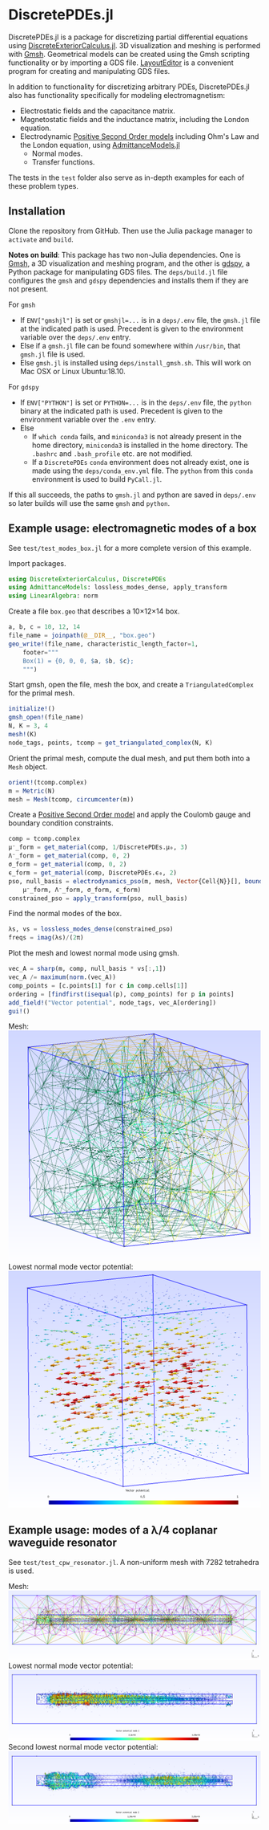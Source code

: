 # DiscretePDEs.jl

DiscretePDEs.jl is a package for discretizing partial differential equations using [DiscreteExteriorCalculus.jl](https://github.com/rigetti/DiscreteExteriorCalculus.jl). 3D visualization and meshing is performed with [Gmsh](http://gmsh.info/). Geometrical models
can be created using the Gmsh scripting functionality or by importing a GDS file. [LayoutEditor](https://layouteditor.com/) is a convenient program for creating and manipulating GDS files.

In addition to functionality for discretizing arbitrary PDEs, DiscretePDEs.jl also has
functionality specifically for modeling electromagnetism:
  - Electrostatic fields and the capacitance matrix.
  - Magnetostatic fields and the inductance matrix, including the London equation.
  - Electrodynamic [Positive Second Order models](https://arxiv.org/abs/1810.11510)
  including Ohm's Law and the London equation, using [AdmittanceModels.jl](https://github.com/rigetti/AdmittanceModels.jl)
    - Normal modes.
    - Transfer functions.

The tests in the `test` folder also serve as in-depth examples for each of these problem
types.

## Installation

Clone the repository from GitHub. Then use the Julia package manager to `activate` and `build`.

**Notes on build**: This package has two non-Julia dependencies. One is [Gmsh](http://gmsh.info/), a 3D visualization and meshing program, and the other is [gdspy](https://github.com/heitzmann/gdspy), a Python package for manipulating GDS files. The `deps/build.jl` file configures the `gmsh` and `gdspy` dependencies and installs them if they are not present.

For `gmsh`
  - If `ENV["gmshjl"]` is set or `gmshjl=...` is in a `deps/.env` file, the `gmsh.jl` file at the indicated path is used. Precedent is given to the environment variable over the `deps/.env` entry.
  - Else if a `gmsh.jl` file can be found somewhere within `/usr/bin`, that `gmsh.jl` file is used.
  - Else `gmsh.jl` is installed using `deps/install_gmsh.sh`. This will work on Mac OSX or Linux Ubuntu:18.10.

For `gdspy`
  - If `ENV["PYTHON"]` is set or `PYTHON=...` is in the `deps/.env` file, the `python` binary at the indicated path is used. Precedent is given to the environment variable over the `.env` entry.
  - Else
    - If `which conda` fails, and `miniconda3` is not already present in the home directory, `miniconda3` is installed in the home directory. The `.bashrc` and `.bash_profile` etc. are not modified.
    - If a `DiscretePDEs` `conda` environment does not already exist, one is made using the `deps/conda_env.yml` file. The `python` from this `conda` environment is used to build `PyCall.jl`.

If this all succeeds, the paths to `gmsh.jl` and python are saved in `deps/.env` so later builds will use the same `gmsh` and `python`.

## Example usage: electromagnetic modes of a box

See `test/test_modes_box.jl` for a more complete version of this example.

Import packages.
```julia
using DiscreteExteriorCalculus, DiscretePDEs
using AdmittanceModels: lossless_modes_dense, apply_transform
using LinearAlgebra: norm
```

Create a file `box.geo` that describes a 10×12×14 box.
```julia
a, b, c = 10, 12, 14
file_name = joinpath(@__DIR__, "box.geo")
geo_write!(file_name, characteristic_length_factor=1,
    footer="""
    Box(1) = {0, 0, 0, $a, $b, $c};
    """)
```

Start gmsh, open the file, mesh the box, and create a `TriangulatedComplex` for the primal
mesh.
```julia
initialize!()
gmsh_open!(file_name)
N, K = 3, 4
mesh!(K)
node_tags, points, tcomp = get_triangulated_complex(N, K)
```

Orient the primal mesh, compute the dual mesh, and put them both into a `Mesh` object.
```julia
orient!(tcomp.complex)
m = Metric(N)
mesh = Mesh(tcomp, circumcenter(m))
```

Create a [Positive Second Order model](https://arxiv.org/abs/1810.11510) and apply the
Coulomb gauge and boundary condition constraints.
```julia
comp = tcomp.complex
μ⁻_form = get_material(comp, 1/DiscretePDEs.μ₀, 3)
Λ⁻_form = get_material(comp, 0, 2)
σ_form = get_material(comp, 0, 2)
ϵ_form = get_material(comp, DiscretePDEs.ϵ₀, 2)
pso, null_basis = electrodynamics_pso(m, mesh, Vector{Cell{N}}[], boundary(comp),
    μ⁻_form, Λ⁻_form, σ_form, ϵ_form)
constrained_pso = apply_transform(pso, null_basis)
```

Find the normal modes of the box.
```julia
λs, vs = lossless_modes_dense(constrained_pso)
freqs = imag(λs)/(2π)
```

Plot the mesh and lowest normal mode using gmsh.
```julia
vec_A = sharp(m, comp, null_basis * vs[:,1])
vec_A /= maximum(norm.(vec_A))
comp_points = [c.points[1] for c in comp.cells[1]]
ordering = [findfirst(isequal(p), comp_points) for p in points]
add_field!("Vector potential", node_tags, vec_A[ordering])
gui!()
```

Mesh: ![](docs/BoxMesh.png)
Lowest normal mode vector potential: ![](docs/BoxMode1.png)

## Example usage: modes of a λ/4 coplanar waveguide resonator

See `test/test_cpw_resonator.jl`. A non-uniform mesh with 7282 tetrahedra is used.

Mesh: ![](docs/CPWMesh.png)
Lowest normal mode vector potential: ![](docs/CPWMode1.png)
Second lowest normal mode vector potential: ![](docs/CPWMode2.png)
